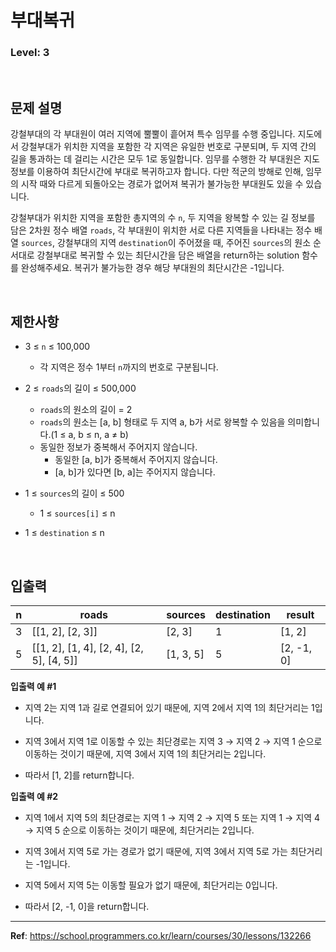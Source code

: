 # 부대복귀

### Level: 3

<br>

## 문제 설명

강철부대의 각 부대원이 여러 지역에 뿔뿔이 흩어져 특수 임무를 수행 중입니다. 지도에서 강철부대가 위치한 지역을 포함한 각 지역은 유일한 번호로 구분되며, 두 지역 간의 길을 통과하는 데 걸리는 시간은 모두 1로 동일합니다. 임무를 수행한 각 부대원은 지도 정보를 이용하여 최단시간에 부대로 복귀하고자 합니다. 다만 적군의 방해로 인해, 임무의 시작 때와 다르게 되돌아오는 경로가 없어져 복귀가 불가능한 부대원도 있을 수 있습니다.

강철부대가 위치한 지역을 포함한 총지역의 수 `n`, 두 지역을 왕복할 수 있는 길 정보를 담은 2차원 정수 배열 `roads`, 각 부대원이 위치한 서로 다른 지역들을 나타내는 정수 배열 `sources`, 강철부대의 지역 `destination`이 주어졌을 때, 주어진 `sources`의 원소 순서대로 강철부대로 복귀할 수 있는 최단시간을 담은 배열을 return하는 solution 함수를 완성해주세요. 복귀가 불가능한 경우 해당 부대원의 최단시간은 -1입니다.

<br>

## 제한사항

- 3 ≤ `n` ≤ 100,000
  - 각 지역은 정수 1부터 `n`까지의 번호로 구분됩니다.

- 2 ≤ `roads`의 길이 ≤ 500,000
  - `roads`의 원소의 길이 = 2
  - `roads`의 원소는 [a, b] 형태로 두 지역 a, b가 서로 왕복할 수 있음을 의미합니다.(1 ≤ a, b ≤ n, a ≠ b)
  - 동일한 정보가 중복해서 주어지지 않습니다.
    - 동일한 [a, b]가 중복해서 주어지지 않습니다.
    - [a, b]가 있다면 [b, a]는 주어지지 않습니다.

- 1 ≤ `sources`의 길이 ≤ 500
  - 1 ≤ `sources[i]` ≤ n

- 1 ≤ `destination` ≤ n

<br>

## 입출력

| n | roads | sources | destination | result |
| - | ----- | ------- | ----------- | ------ |
| 3 | [[1, 2], [2, 3]] | [2, 3] | 1 | [1, 2] |
| 5 | [[1, 2], [1, 4], [2, 4], [2, 5], [4, 5]] | [1, 3, 5] | 5 | [2, -1, 0] |

**입출력 예 #1**

- 지역 2는 지역 1과 길로 연결되어 있기 때문에, 지역 2에서 지역 1의 최단거리는 1입니다.

- 지역 3에서 지역 1로 이동할 수 있는 최단경로는 지역 3 → 지역 2 → 지역 1 순으로 이동하는 것이기 때문에, 지역 3에서 지역 1의 최단거리는 2입니다.

- 따라서 [1, 2]를 return합니다.

**입출력 예 #2**

- 지역 1에서 지역 5의 최단경로는 지역 1 → 지역 2 → 지역 5 또는 지역 1 → 지역 4 → 지역 5 순으로 이동하는 것이기 때문에, 최단거리는 2입니다.

- 지역 3에서 지역 5로 가는 경로가 없기 때문에, 지역 3에서 지역 5로 가는 최단거리는 -1입니다.

- 지역 5에서 지역 5는 이동할 필요가 없기 때문에, 최단거리는 0입니다.

- 따라서 [2, -1, 0]을 return합니다.

---

**Ref**: https://school.programmers.co.kr/learn/courses/30/lessons/132266